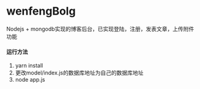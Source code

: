 # wenfengBolg
Nodejs + mongodb实现的博客后台，已实现登陆，注册，发表文章，上传附件功能
#### 运行方法
1. yarn install
2. 更改model/index.js的数据库地址为自己的数据库地址
3. node app.js

